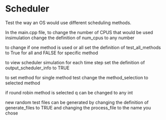 # Scheduler
Test the way an OS would use different scheduling methods.

In the main.cpp file, to change the number of CPUS that would be used insimulation change the definition of num_cpus to any number

to change if one method is used or all set the definition of test_all_methods to True for all and FALSE for specific method

to view scheduler simulation for each time step set the definition of output_scheduler_info to TRUE

to set method for single method test change the method_selection to selected method

if round robin method is selected q can be changed to any int

new random test files can be generated by changing the definition of generate_files to TRUE and changing the process_file to the name you   chose
